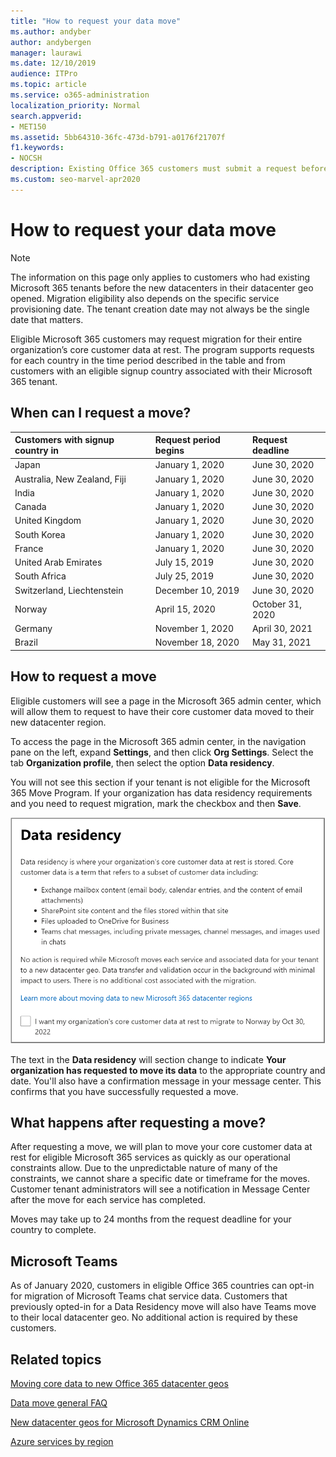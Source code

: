 ```yaml
---
title: "How to request your data move"
ms.author: andyber
author: andybergen
manager: laurawi
ms.date: 12/10/2019
audience: ITPro
ms.topic: article
ms.service: o365-administration
localization_priority: Normal
search.appverid:
- MET150
ms.assetid: 5bb64310-36fc-473d-b791-a0176f21707f
f1.keywords:
- NOCSH
description: Existing Office 365 customers must submit a request before the deadline for their country to have their Microsoft 365 services data moved to their new geo.
ms.custom: seo-marvel-apr2020
---
```


# How to request your data move

> [!NOTE]
> The information on this page only applies to customers who had existing Microsoft 365 tenants before the new datacenters in their datacenter geo opened. Migration eligibility also depends on the specific service provisioning date.  The tenant creation date may not always be the single date that matters.
  
Eligible Microsoft 365 customers may request migration for their entire organization’s core customer data at rest.  The program supports requests for each country in the time period described in the table and from customers with an eligible signup country associated with their Microsoft 365 tenant.
  
## When can I request a move?

| Customers with signup country in | Request period begins | Request deadline |
|:-----|:-----|:-----|
|Japan  <br/> |January 1, 2020  <br/> |June 30, 2020  <br/> |
|Australia, New Zealand, Fiji  <br/> |January 1, 2020  <br/> |June 30, 2020  <br/> |
|India  <br/> |January 1, 2020  <br/> |June 30, 2020  <br/> |
|Canada  <br/> |January 1, 2020  <br/> |June 30, 2020  <br/> |
|United Kingdom  <br/> |January 1, 2020  <br/> |June 30, 2020  <br/> |
|South Korea  <br/> |January 1, 2020  <br/> |June 30, 2020  <br/> |
|France  <br/> |January 1, 2020  <br/> |June 30, 2020  <br/> |
|United Arab Emirates  <br/> |July 15, 2019  <br/> |June 30, 2020  <br/> |
|South Africa  <br/> |July 25, 2019  <br/> |June 30, 2020  <br/> |
|Switzerland, Liechtenstein  <br/> |December 10, 2019  <br/> |June 30, 2020  <br/> |
|Norway  <br/> |April 15, 2020  <br/> |October 31, 2020  <br/> |
|Germany  <br/> |November 1, 2020  <br/> |April 30, 2021  <br/> |
|Brazil  <br/> |November 18, 2020  <br/> |May 31, 2021  <br/> |

## How to request a move

Eligible customers will see a page in the Microsoft 365 admin center, which will allow them to request to have their core customer data moved to their new datacenter region.  
  
To access the page in the Microsoft 365 admin center, in the navigation pane on the left, expand **Settings**, and then click **Org Settings**.
Select the tab **Organization profile**, then select the option **Data residency**.
  
You will not see this section if your tenant is not eligible for the Microsoft 365 Move Program.  If your organization has data residency requirements and you need to request migration, mark the checkbox and then **Save**.
  
![Datacenter opt-in action screen.](../media/dataresidencyflyoutae.jpg)
  
The text in the **Data residency** will section change to indicate **Your organization has requested to move its data** to the appropriate country and date. You'll also have a confirmation message in your message center. This confirms that you have successfully requested a move. 
  
## What happens after requesting a move?

After requesting a move, we will plan to move your core customer data at rest for eligible Microsoft 365 services as quickly as our operational constraints allow. Due to the unpredictable nature of many of the constraints, we cannot share a specific date or timeframe for the moves. Customer tenant administrators will see a notification in Message Center after the move for each service has completed.
  
Moves may take up to 24 months from the request deadline for your country to complete.
  
## Microsoft Teams

As of January 2020, customers in eligible Office 365 countries can opt-in for migration of Microsoft Teams chat service data.  Customers that previously opted-in for a Data Residency move will also have Teams move to their local datacenter geo.  No additional action is required by these customers.

## Related topics

[Moving core data to new Office 365 datacenter geos](moving-data-to-new-datacenter-geos.md)

[Data move general FAQ](data-move-faq.yml)

[New datacenter geos for Microsoft Dynamics CRM Online](/power-platform/admin/new-datacenter-regions)
  
[Azure services by region](https://azure.microsoft.com/regions/)

